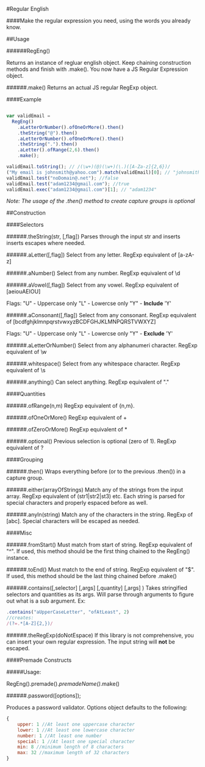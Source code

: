 #Regular English

####Make the regular expression you need, using the words you already know.

##Usage

######RegEng()

Returns an instance of regluar english object.
Keep chaining construction methods and finish with .make().
You now have a JS Regular Expression object.

######.make()
Returns an actual JS regular RegExp object.

####Example

```javascript

var validEmail =
  RegEng()
    .aLetterOrNumber().ofOneOrMore().then()
    .theString("@").then()
    .aLetterOrNumber().ofOneOrMore().then()
    .theString(".").then()
    .aLetter().ofRange(2,6).then()
    .make();

validEmail.toString(); // /(\w+)(@)(\w+)(\.)([A-Za-z]{2,6})/
("My email is johnsmith@yahoo.com").match(validEmail)[0]; // "johnsmith@yahoo.com"
validEmail.test("noDomain@.net"); //false
validEmail.test("adam1234@gmail.com"); //true
validEmail.exec("adam1234@gmail.com")[1]; // "adam1234"

```

*Note: The usage of the .then() method to create capture groups is optional*

##Construction


####Selectors

######.theString(str, [,flag])
Parses through the input str and inserts inserts escapes where needed.


######.aLetter([,flag])
Select from any letter. RegExp equivalent of [a-zA-z]

######.aNumber()
Select from any number. RegExp equivalent of \d

######.aVowel([,flag])
Select from any vowel. RegExp equivalent of [aeiouAEIOU]

Flags:
"U" - Uppercase only
"L" - Lowercse only
"Y" - **Include** 'Y'

######.aConsonant([,flag])
Select from any consonant.
RegExp equivalent of [bcdfghjklmnpqrstvwxyzBCDFGHJKLMNPQRSTVWXYZ]

Flags:
"U" - Uppercase only
"L" - Lowercse only
"Y" - **Exclude** 'Y'

######.aLetterOrNumber()
Select from any alphanumeri character. RegExp equivalent of \w

######.whitespace()
Select from any whitespace character. RegExp equivalent of \s

######.anything()
Can select anything. RegExp equivalent of "."

####Quantities

######.ofRange(n,m)
RegExp equivalent of {n,m}.

######.ofOneOrMore()
RegExp equivalent of +

######.ofZeroOrMore()
RegExp equivalent of *

######.optional()
Previous selection is optional (zero of 1). RegExp equivalent of ?

####Grouping

######.then()
Wraps everything before (or to the previous .then()) in a capture group.

######.either(arrayOfStrings)
Match any of the strings from the input array. RegExp equivalent of (str1|str2|st3) etc. Each string is parsed for special characters and properly espaced before as well.

######.anyIn(string)
Match any of the characters in the string. RegExp of [abc]. Special characters will be escaped as needed.

####Misc

######.fromStart()
Must match from start of string. RegExp equivalent of "^".
If used, this method should be the first thing chained to the RegEng() instance.

######.toEnd()
Must match to the end of string. RegExp equivalent of "$".
If used, this method should be the last thing chained before .make()

######.contains([,selector] [,args] [,quantity] [,args] )
Takes stringified selectors and quantities as its args. Will parse through arguments to figure out what is a sub argument. Ex:

```javascript
.contains("aUpperCaseLetter", "ofAtLeast", 2)
//creates:
/(?=.*[A-Z]{2,})/
```

######.theRegExp(doNotEspace)
If this library is not comprehensive, you can insert your own regular expression. The input string will **not** be escaped.

####Premade Constructs

#####Usage:

RegEng().premade().*premadeName()*.make()

######.password([options]);

Produces a password validator. Options object defaults to the following:
    
```javascript
{
	upper: 1 //At least one uppercase character
	lower: 1 //At least one lowercase character
	number: 1 //At least one number
	special: 1 //At least one special character
	min: 8 //minimum length of 8 characters
	max: 32 //maximum length of 32 characters
}
```

